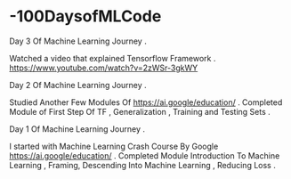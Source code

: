 # -100DaysofMLCode

Day 3 Of Machine Learning Journey . 

Watched a video that explained Tensorflow Framework . https://www.youtube.com/watch?v=2zWSr-3gkWY


Day 2 Of Machine Learning Journey . 

Studied Another Few Modules Of  https://ai.google/education/ . Completed Module of First Step Of TF , Generalization , Training and Testing Sets . 

Day 1 Of Machine Learning Journey . 

I started with Machine Learning Crash Course By Google https://ai.google/education/ . Completed Module Introduction To Machine Learning , Framing, Descending Into Machine Learning , Reducing Loss . 
